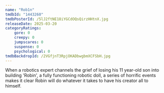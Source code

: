```yaml
---
name: "Rob1n"
tmdbId: "1443260"
tmdbPosterId: /5lJ2ftNE18iYGCdOQsQirzHHtnX.jpg
releaseDate: 2025-03-20
categoryRatings:
    gore: 0
    creepy: 0
    jumpscares: 0
    suspense: 0
    psychological: 0
tmdbBackdropId: /2VGfjnT3RpjOKADbwgbmXCFSbH.jpg
---
```

When a robotics expert channels the grief of losing his 11 year-old son into building 'Robin', a fully functioning robotic doll, a series of horrific events makes it clear Robin will do whatever it takes to have his creator all to himself.
